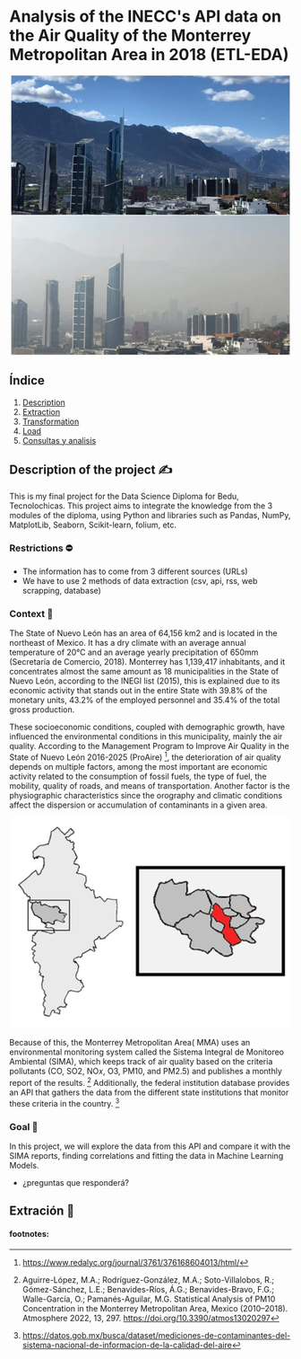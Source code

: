 # Analysis of the INECC's API data on the Air Quality of the Monterrey Metropolitan Area in 2018 (ETL-EDA)

<p align="center">
  <img src="https://github.com/Jimenamatzui98/Portfolio/blob/3967b2f6c5b5519ab224908de0280d0f3948b440/DataScience_Diploma_FinalProject/Images/Contaminacion.jpeg" alt="Contaminacion" width="500">
</p>

## Índice

1. [Description](#descripción)
2. [Extraction](#extracción)
3. [Transformation](#transformación)
4. [Load](#carga)
5. [Consultas y analisis](#consultas)

## Description of the project ✍️

This is my final project for the Data Science Diploma for Bedu, Tecnolochicas. This project aims to integrate the knowledge from the 3 modules of the diploma, using Python and libraries such as Pandas, NumPy, MatplotLib, Seaborn, Scikit-learn, folium, etc.

### Restrictions ⛔ 

- The information has to come from 3 different sources (URLs) 
- We have to use 2 methods of data extraction (csv, api,  rss, web scrapping, database)

### Context 🧭

The State of Nuevo León has an area of ​​64,156 km2 and is located in the northeast of Mexico. It has a dry climate with an average annual temperature of 20°C and an average yearly precipitation of 650mm (Secretaría de Comercio, 2018). Monterrey has 1,139,417 inhabitants, and it concentrates almost the same amount as 18 municipalities in the State of Nuevo León, according to the INEGI list (2015), this is explained due to its economic activity that stands out in the entire State with 39.8% of the monetary units, 43.2% of the employed personnel and 35.4% of the total gross production.

These socioeconomic conditions, coupled with demographic growth, have influenced the environmental conditions in this municipality, mainly the air quality. According to the Management Program to Improve Air Quality in the State of Nuevo León 2016-2025 (ProAire) [^1], the deterioration of air quality depends on multiple factors, among the most important are economic activity related to the consumption of fossil fuels, the type of fuel, the mobility, quality of roads, and means of transportation. Another factor is the physiographic characteristics since the orography and climatic conditions affect the dispersion or accumulation of contaminants in a given area. 

<p align="center">
  <img src="https://github.com/Jimenamatzui98/Portfolio/blob/543e3940a1a4b1051a2467d27b6e38e2e3200697/DataScience_Diploma_FinalProject/Images/Monterrey.webp" alt="Monterrey" width="500">

Because of this, the Monterrey Metropolitan Area( MMA) uses an environmental monitoring system called the Sistema Integral de Monitoreo Ambiental (SIMA), which keeps track of air quality based on the criteria pollutants (CO, SO2, NO𝑥, O3, PM10, and PM2.5) and publishes a monthly report of the results. [^2] Additionally, the federal institution  database provides an API that gathers the data from the different state institutions that monitor these criteria in the country. [^3] 

### Goal  🎯 

In this project, we will explore the data from this API and compare it with the SIMA reports, finding correlations and fitting the data in Machine Learning Models. 

- ¿preguntas que responderá?

## Extración 🎣 









#### footnotes: 
[^1]: https://www.redalyc.org/journal/3761/376168604013/html/
[^2]: Aguirre-López, M.A.; Rodríguez-González, M.A.; Soto-Villalobos, R.; Gómez-Sánchez, L.E.; Benavides-Ríos, Á.G.; Benavides-Bravo, F.G.; Walle-García, O.; Pamanés-Aguilar, M.G. Statistical Analysis of PM10 Concentration in the Monterrey Metropolitan Area, Mexico (2010–2018). Atmosphere 2022, 13, 297. https://doi.org/10.3390/atmos13020297
[^3]: https://datos.gob.mx/busca/dataset/mediciones-de-contaminantes-del-sistema-nacional-de-informacion-de-la-calidad-del-aire
